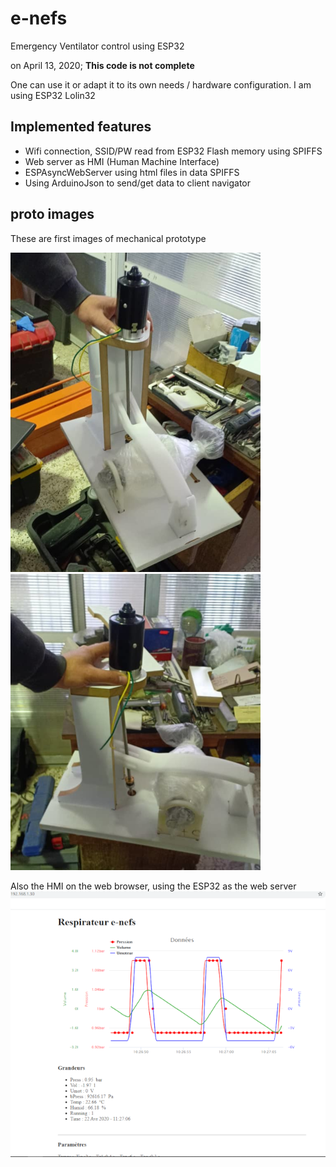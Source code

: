 # e-nefs
Emergency Ventilator control using ESP32

on April 13, 2020; **This code is not complete**

One can use it or adapt it to its own needs / hardware configuration.
I am using ESP32 Lolin32
## Implemented features
- Wifi connection, SSID/PW read from ESP32 Flash memory using SPIFFS
- Web server as HMI (Human Machine Interface)
- ESPAsyncWebServer using html files in data SPIFFS
- Using ArduinoJson to send/get data to client navigator

## proto images
These are first images of mechanical prototype

![proto1](/img/proto1s.png)  ![proto2](/img/proto2s.png)


Also the HMI on the web browser, using the ESP32 as the web server
![ihm3](/img/ihm3s.png)

